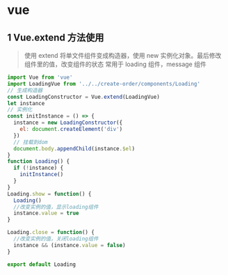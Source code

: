 # vue

## 1 Vue.extend 方法使用

> 使用 extend 将单文件组件变成构造器，使用 new 实例化对象。最后修改组件里的值，改变组件的状态
> 常用于 loading 组件，message 组件

```js
import Vue from 'vue'
import LoadingVue from '../../create-order/components/Loading'
// 生成构造器
const LoadingConstructor = Vue.extend(LoadingVue)
let instance
// 实例化
const initInstance = () => {
  instance = new LoadingConstructor({
    el: document.createElement('div')
  })
  // 挂载到dom
  document.body.appendChild(instance.$el)
}
function Loading() {
  if (!instance) {
    initInstance()
  }
}
Loading.show = function() {
  Loading()
  //改变实例的值，显示loading组件
  instance.value = true
}

Loading.close = function() {
  //改变实例的值，关闭loading组件
  instance && (instance.value = false)
}

export default Loading
```
